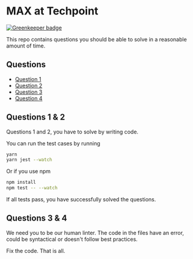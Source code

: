 # MAX at Techpoint

[![Greenkeeper badge](https://badges.greenkeeper.io/MAXDeliveryNG/techpoint-questions.svg?token=974f30d165b5356c36597e4b54fc13e75420b9033b4e444d521637cdc283537a&ts=1517015803146)](https://greenkeeper.io/)

This repo contains questions you should be able to solve in a reasonable amount of time.

## Questions

* [Question 1](Question-1.md)
* [Question 2](Question-2.md)
* [Question 3](Question-3.md)
* [Question 4](Question-4.md)

## Questions 1 & 2

Questions 1 and 2, you have to solve by writing code.

You can run the test cases by running

```bash
yarn
yarn jest --watch
```

Or if you use npm

```bash
npm install
npm test -- --watch
```

If all tests pass, you have successfully solved the questions.

## Questions 3 & 4

We need you to be our human linter. The code in the files have an error, could be syntactical or doesn't follow best practices.

Fix the code. That is all.

